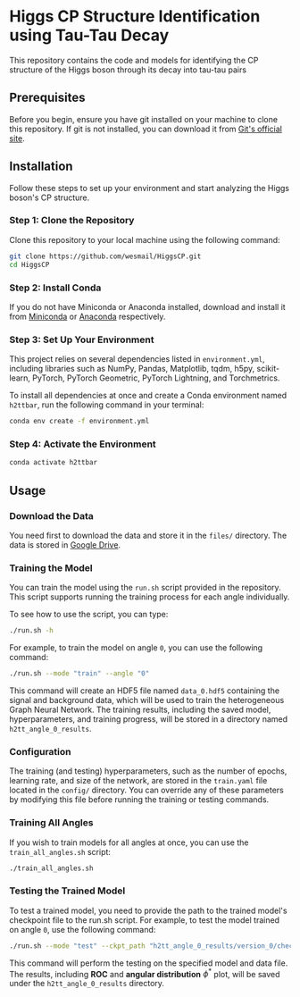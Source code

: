 # Higgs CP Structure Identification using Tau-Tau Decay

This repository contains the code and models for identifying the CP structure of the Higgs boson through its decay into tau-tau pairs

## Prerequisites

Before you begin, ensure you have git installed on your machine to clone this repository. If git is not installed, you can download it from [Git's official site](https://git-scm.com/downloads).

## Installation

Follow these steps to set up your environment and start analyzing the Higgs boson's CP structure.

### Step 1: Clone the Repository

Clone this repository to your local machine using the following command:

```bash
git clone https://github.com/wesmail/HiggsCP.git
cd HiggsCP
```

### Step 2: Install Conda

If you do not have Miniconda or Anaconda installed, download and install it from [Miniconda](https://docs.conda.io/en/latest/miniconda.html) or [Anaconda](https://www.anaconda.com/products/individual) respectively.

### Step 3: Set Up Your Environment

This project relies on several dependencies listed in `environment.yml`, including libraries such as NumPy, Pandas, Matplotlib, tqdm, h5py, scikit-learn, PyTorch, PyTorch Geometric, PyTorch Lightning, and Torchmetrics.

To install all dependencies at once and create a Conda environment named `h2ttbar`, run the following command in your terminal:

```bash
conda env create -f environment.yml
```

### Step 4: Activate the Environment
```bash
conda activate h2ttbar
```

## Usage

### Download the Data
You need first to download the data and store it in the `files/` directory. The data is stored in [Google Drive](https://drive.google.com/drive/folders/1Sba8uLfluBHdNO2tnSuCot5lKS06B0tB?usp=sharing).

### Training the Model

You can train the model using the `run.sh` script provided in the repository. This script supports running the training process for each angle individually.

To see how to use the script, you can type:

```bash
./run.sh -h
```
For example, to train the model on angle `0`, you can use the following command:

```bash
./run.sh --mode "train" --angle "0"
```
This command will create an HDF5 file named `data_0.hdf5` containing the signal and background data, which will be used to train the heterogeneous Graph Neural Network. The training results, including the saved model, hyperparameters, and training progress, will be stored in a directory named `h2tt_angle_0_results`.

### Configuration
The training (and testing) hyperparameters, such as the number of epochs, learning rate, and size of the network, are stored in the `train.yaml` file located in the `config/` directory. You can override any of these parameters by modifying this file before running the training or testing commands.

### Training All Angles
If you wish to train models for all angles at once, you can use the `train_all_angles.sh` script:

```bash
./train_all_angles.sh
```

### Testing the Trained Model
To test a trained model, you need to provide the path to the trained model's checkpoint file to the run.sh script. For example, to test the model trained on angle `0`, use the following command:

```bash
./run.sh --mode "test" --ckpt_path "h2tt_angle_0_results/version_0/checkpoints/epoch=0-step=109.ckpt" --h5_file "files/data_0.hdf5"
```
This command will perform the testing on the specified model and data file. The results, including **ROC** and **angular distribution** $\phi^{*}$ plot, will be saved under the `h2tt_angle_0_results` directory.




